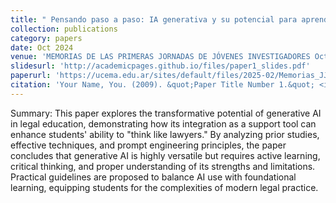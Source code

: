 ```yaml
---
title: " Pensando paso a paso: IA generativa y su potencial para aprender Derecho"
collection: publications
category: papers
date: Oct 2024
venue: 'MEMORIAS DE LAS PRIMERAS JORNADAS DE JÓVENES INVESTIGADORES Octubre | 2024'
slidesurl: 'http://academicpages.github.io/files/paper1_slides.pdf'
paperurl: 'https://ucema.edu.ar/sites/default/files/2025-02/Memorias_JJI_2024.pdf'
citation: 'Your Name, You. (2009). &quot;Paper Title Number 1.&quot; <i>Journal 1</i>. 1(1).'
---
```

Summary: This paper explores the transformative potential of generative AI in legal education, demonstrating how its integration as a support tool can enhance students' ability to "think like lawyers." By analyzing prior studies, effective techniques, and prompt engineering principles, the paper concludes that generative AI is highly versatile but requires active learning, critical thinking, and proper understanding of its strengths and limitations. Practical guidelines are proposed to balance AI use with foundational learning, equipping students for the complexities of modern legal practice.
